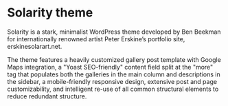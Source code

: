 # Solarity theme

Solarity is a stark, minimalist WordPress theme developed by Ben Beekman for internationally renowned artist Peter Erskine’s portfolio site, erskinesolarart.net.

The theme features a heavily customized gallery post template with Google Maps integration, a "Yoast SEO-friendly" content field split at the "more" tag that populates both the galleries in the main column and descriptions in the sidebar, a mobile-friendly responsive design, extensive post and page customizability, and intelligent re-use of all common structural elements to reduce redundant structure.
